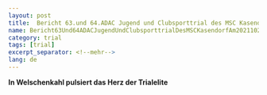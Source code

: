 ```yaml
---
layout: post
title:  Bericht 63.und 64.ADAC Jugend und Clubsporttrial des MSC Kasendorf am 20./21.10.2017
name: Bericht63Und64ADACJugendUndClubsporttrialDesMSCKasendorfAm2021102017
category: trial
tags: [trial]
excerpt_separator: <!--mehr-->
lang: de
---
```


**In Welschenkahl pulsiert das Herz der Trialelite**

<!--mehr-->
